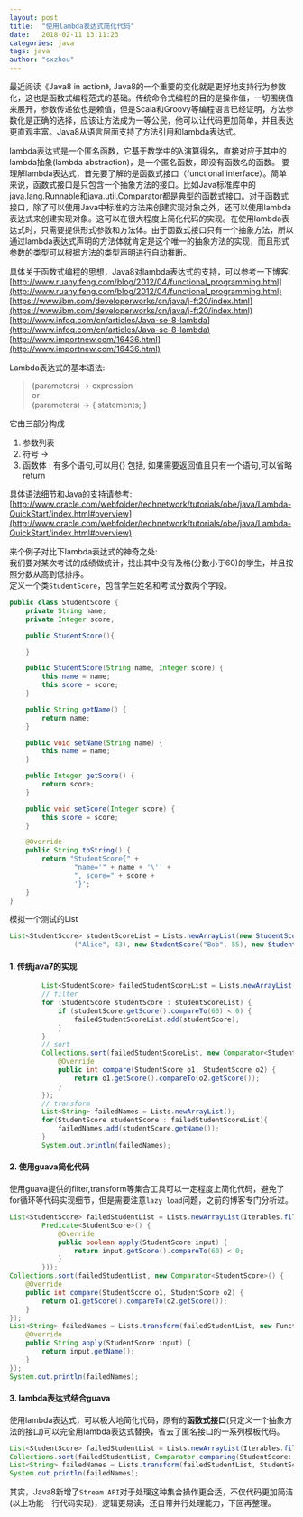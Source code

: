 ```yaml
---
layout: post
title:  "使用lambda表达式简化代码"
date:   2018-02-11 13:11:23
categories: java
tags: java
author: "sxzhou"
---  
```


最近阅读《Java8 in action》, Java8的一个重要的变化就是更好地支持行为参数化，这也是函数式编程范式的基础。传统命令式编程的目的是操作值，一切围绕值来展开，参数传递依也是赖值，但是Scala和Groovy等编程语言已经证明，方法参数化是正确的选择，应该让方法成为一等公民，他可以让代码更加简单，并且表达更直观丰富。Java8从语言层面支持了方法引用和lambda表达式。

lambda表达式是一个匿名函数，它基于数学中的λ演算得名，直接对应于其中的lambda抽象(lambda abstraction)，是一个匿名函数，即没有函数名的函数。
要理解lambda表达式，首先要了解的是函数式接口（functional interface）。简单来说，函数式接口是只包含一个抽象方法的接口。比如Java标准库中的java.lang.Runnable和java.util.Comparator都是典型的函数式接口。对于函数式接口，除了可以使用Java中标准的方法来创建实现对象之外，还可以使用lambda表达式来创建实现对象。这可以在很大程度上简化代码的实现。在使用lambda表达式时，只需要提供形式参数和方法体。由于函数式接口只有一个抽象方法，所以通过lambda表达式声明的方法体就肯定是这个唯一的抽象方法的实现，而且形式参数的类型可以根据方法的类型声明进行自动推断。  



具体关于函数式编程的思想，Java8对lambda表达式的支持，可以参考一下博客:  
[http://www.ruanyifeng.com/blog/2012/04/functional_programming.html](http://www.ruanyifeng.com/blog/2012/04/functional_programming.html)  
[https://www.ibm.com/developerworks/cn/java/j-ft20/index.html](https://www.ibm.com/developerworks/cn/java/j-ft20/index.html)  
[http://www.infoq.com/cn/articles/Java-se-8-lambda](http://www.infoq.com/cn/articles/Java-se-8-lambda)  
[http://www.importnew.com/16436.html](http://www.importnew.com/16436.html)  


Lambda表达式的基本语法:  
>(parameters) -> expression  
or  
(parameters) -> { statements; }

它由三部分构成
1. 参数列表
2. 符号 ->  
3. 函数体 : 有多个语句,可以用{} 包括, 如果需要返回值且只有一个语句,可以省略 return  

具体语法细节和Java的支持请参考:  
[http://www.oracle.com/webfolder/technetwork/tutorials/obe/java/Lambda-QuickStart/index.html#overview](http://www.oracle.com/webfolder/technetwork/tutorials/obe/java/Lambda-QuickStart/index.html#overview)

来个例子对比下lambda表达式的神奇之处:  
我们要对某次考试的成绩做统计，找出其中没有及格(分数小于60)的学生，并且按照分数从高到低排序。  
定义一个类`StudentScore`，包含学生姓名和考试分数两个字段。  
```java
public class StudentScore {
    private String name;
    private Integer score;

    public StudentScore(){

    }

    public StudentScore(String name, Integer score) {
        this.name = name;
        this.score = score;
    }

    public String getName() {
        return name;
    }

    public void setName(String name) {
        this.name = name;
    }

    public Integer getScore() {
        return score;
    }

    public void setScore(Integer score) {
        this.score = score;
    }

    @Override
    public String toString() {
        return "StudentScore{" +
                "name='" + name + '\'' +
                ", score=" + score +
                '}';
    }
}

```
模拟一个测试的List  
```java
List<StudentScore> studentScoreList = Lists.newArrayList(new StudentScore("Tom", 80), new StudentScore
                ("Alice", 43), new StudentScore("Bob", 55), new StudentScore("Cassy", 51));
```
#### 1. 传统java7的实现
```java
        List<StudentScore> failedStudentScoreList = Lists.newArrayList();
        // filter
        for (StudentScore studentScore : studentScoreList) {
            if (studentScore.getScore().compareTo(60) < 0) {
                failedStudentScoreList.add(studentScore);
            }
        }
        // sort
        Collections.sort(failedStudentScoreList, new Comparator<StudentScore>() {
            @Override
            public int compare(StudentScore o1, StudentScore o2) {
                return o1.getScore().compareTo(o2.getScore());
            }
        });
        // transform
        List<String> failedNames = Lists.newArrayList();
        for(StudentScore studentScore : failedStudentScoreList){
            failedNames.add(studentScore.getName());
        }
        System.out.println(failedNames);
```  
#### 2. 使用guava简化代码  
使用guava提供的filter,transform等集合工具可以一定程度上简化代码，避免了for循环等代码实现细节，但是需要注意`lazy load`问题，之前的博客专门分析过。
```java
List<StudentScore> failedStudentList = Lists.newArrayList(Iterables.filter(studentScoreList, new
        Predicate<StudentScore>() {
            @Override
            public boolean apply(StudentScore input) {
                return input.getScore().compareTo(60) < 0;
            }
        }));
Collections.sort(failedStudentList, new Comparator<StudentScore>() {
    @Override
    public int compare(StudentScore o1, StudentScore o2) {
        return o1.getScore().compareTo(o2.getScore());
    }
});
List<String> failedNames = Lists.transform(failedStudentList, new Function<StudentScore, String>() {
    @Override
    public String apply(StudentScore input) {
        return input.getName();
    }
});
System.out.println(failedNames);
```  
#### 3. lambda表达式结合guava  
使用lambda表达式，可以极大地简化代码，原有的**函数式接口**(只定义一个抽象方法的接口)可以完全用lambda表达式替换，省去了匿名接口的一系列模板代码。
```java
List<StudentScore> failedStudentList = Lists.newArrayList(Iterables.filter(studentScoreList, studentScore -> studentScore.getScore() < 60));
Collections.sort(failedStudentList, Comparator.comparing(StudentScore::getScore));
List<String> failedNames = Lists.transform(failedStudentList, StudentScore::getName);
System.out.println(failedNames);
```  
其实，Java8新增了`Stream API`对于处理这种集合操作更合适，不仅代码更加简洁(以上功能一行代码实现)，逻辑更易读，还自带并行处理能力，下回再整理。



